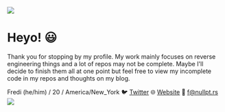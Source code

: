 ![](https://i.imgur.com/4M7IWwP.gif)
# Heyo! 😃
Thank you for stopping by my profile. My work mainly focuses on
reverse engineering things and a lot of repos may not be complete.
Maybe I'll decide to finish them all at one point but feel free to
view my incomplete code in my repos and thoughts on my blog.

Fredi (he/him) / 20 / America/New_York
🐦 [Twitter](https://www.twitter.com/blastbots/)
🌐 [Website](https://nullpt.rs/)
📧 f@nullpt.rs
![](https://i.imgur.com/4M7IWwP.gif)
